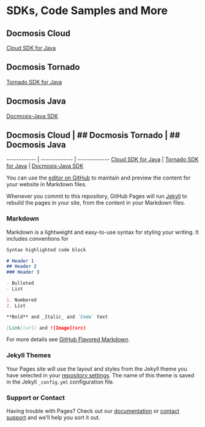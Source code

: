 # SDKs, Code Samples and More


## Docmosis Cloud
[Cloud SDK for Java]()

## Docmosis Tornado
[Tornado SDK for Java]()

## Docmosis Java
[Docmosis-Java SDK]()


## Docmosis Cloud | ## Docmosis Tornado | ## Docmosis Java
------------ | ------------- | -------------
[Cloud SDK for Java]() | [Tornado SDK for Java]() | [Docmosis-Java SDK]()

You can use the [editor on GitHub](https://github.com/Docmosis/docmosis.github.io/edit/master/index.md) to maintain and preview the content for your website in Markdown files.

Whenever you commit to this repository, GitHub Pages will run [Jekyll](https://jekyllrb.com/) to rebuild the pages in your site, from the content in your Markdown files.

### Markdown

Markdown is a lightweight and easy-to-use syntax for styling your writing. It includes conventions for

```markdown
Syntax highlighted code block

# Header 1
## Header 2
### Header 3

- Bulleted
- List

1. Numbered
2. List

**Bold** and _Italic_ and `Code` text

[Link](url) and ![Image](src)
```

For more details see [GitHub Flavored Markdown](https://guides.github.com/features/mastering-markdown/).

### Jekyll Themes

Your Pages site will use the layout and styles from the Jekyll theme you have selected in your [repository settings](https://github.com/Docmosis/docmosis.github.io/settings). The name of this theme is saved in the Jekyll `_config.yml` configuration file.

### Support or Contact

Having trouble with Pages? Check out our [documentation](https://help.github.com/categories/github-pages-basics/) or [contact support](https://github.com/contact) and we’ll help you sort it out.
